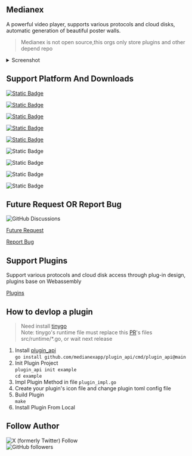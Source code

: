 ## Medianex

A powerful video player, supports various protocols and cloud disks, automatic generation of beautiful poster walls.

> Medianex is not open source,this orgs only store plugins and other depend repo

<details>
<summary>Screenshot</summary>

![](https://file.medianex.app/screenshot/1.png)
![](https://file.medianex.app/screenshot/2.png)
![](https://file.medianex.app/screenshot/3.png)
![](https://file.medianex.app/screenshot/4.png)
![](https://file.medianex.app/screenshot/5.png)
![](https://file.medianex.app/screenshot/6.png)
![](https://file.medianex.app/screenshot/7.png)
![](https://file.medianex.app/screenshot/8.png)

</details>

## Support Platform And Downloads

[![Static Badge](https://img.shields.io/badge/Macos_arm64_dmg-0.0.7_beta-blue?style=flat&logo=macos)](https://file.medianex.app/release/0.0.7-beta/medianex-0.0.7-beta-macos-arm64.dmg)

[![Static Badge](https://img.shields.io/badge/Macos_x86_64_dmg-0.0.7_beta-blue?style=flat&logo=macos)](https://file.medianex.app/release/0.0.7-beta/medianex-0.0.7-beta-macos-x86_64.dmg)

[![Static Badge](https://img.shields.io/badge/Windows_x86_64_exe-0.0.7_beta-blue?style=flat)](https://file.medianex.app/release/0.0.7-beta/medianex-0.0.7-beta-windows-setup-x86_64.exe)

[![Static Badge](https://img.shields.io/badge/Debian_x86_64_deb-0.0.7_beta-blue?style=flat&logo=debian)](https://file.medianex.app/release/0.0.7-beta/medianex-0.0.7-beta-linux-x86-64.deb)

[![Static Badge](https://img.shields.io/badge/ArchLinux_x86_64_zst-0.0.7_beta-blue?style=flat&logo=archlinux)](https://file.medianex.app/release/0.0.7-beta/medianex-0.0.7-beta-linux-x86_64.pkg.tar.zst)

![Static Badge](https://img.shields.io/badge/IOS-Coming_Soon-green?style=flat)

![Static Badge](https://img.shields.io/badge/Apple_TV-Coming_Soon-green?style=flat)

![Static Badge](https://img.shields.io/badge/Android-Coming_Soon-green?style=flat)

![Static Badge](https://img.shields.io/badge/Android_TV-Coming_Soon-green?style=flat)

## Future Request OR Report Bug

![GitHub Discussions](https://img.shields.io/github/discussions/medianexapp/.github)

[Future Request](https://github.com/orgs/medianexapp/discussions/new?category=future-request)

[Report Bug](https://github.com/orgs/medianexapp/discussions/new?category=bug-report)

## Support Plugins

Support various protocols and cloud disk access through plug-in design, plugins base on Webassembly

[Plugins](https://github.com/medianexapp/plugins)

## How to devlop a plugin

> Need install [tinygo](https://github.com/tinygo-org/tinygo)  
> Note: tinygo's runtime file must replace this [PR](https://github.com/tinygo-org/tinygo/pull/4875/files)'s files src/runtime/\*.go, or wait next release

1. Install [plugin_api](https://github.com/medianexapp/plugin_api)  
   `go install github.com/medianexapp/plugin_api/cmd/plugin_api@main`
2. Init Plugin Project  
   `plugin_api init example`  
   `cd example`
3. Impl Plugin Method in file `plugin_impl.go`
4. Create your plugin's icon file and change plugin toml config file
5. Build Plugin  
   `make`
6. Install Plugin From Local

## Follow Author

![X (formerly Twitter) Follow](https://img.shields.io/twitter/follow/labulakalia)  
![GitHub followers](https://img.shields.io/github/followers/labulakalia)
